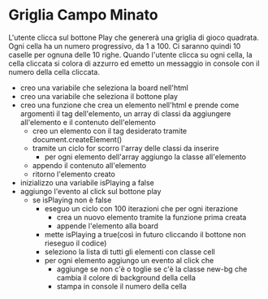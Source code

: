 # Griglia Campo Minato

L'utente clicca sul bottone Play che genererà una griglia di gioco quadrata.
Ogni cella ha un numero progressivo, da 1 a 100.
Ci saranno quindi 10 caselle per ognuna delle 10 righe.
Quando l'utente clicca su ogni cella, la cella cliccata si colora di azzurro ed emetto un messaggio in console con il numero della cella cliccata.

- creo una variabile che seleziona la board nell'html
- creo una variabile che seleziona il bottone play
- creo una funzione che crea un elemento nell'html e prende come argomenti il tag dell'elemento, un array di classi da aggiungere all'elemento e il contenuto dell'elemento
  - creo un elemento con il tag desiderato tramite document.createElement()
  - tramite un ciclo for scorro l'array delle classi da inserire
    - per ogni elemento dell'array aggiungo la classe all'elemento
  - appendo il contenuto all'elemento
  - ritorno l'elemento creato
- inizializzo una variabile isPlaying a false
- aggiungo l'evento al click sul bottone play
  - se isPlaying non è false
    - eseguo un ciclo con 100 iterazioni che per ogni iterazione
      - crea un nuovo elemento tramite la funzione prima creata
      - appende l'elemento alla board
    - mette isPlaying a true(così in futuro cliccando il bottone non rieseguo il codice)
    - seleziono la lista di tutti gli elementi con classe cell
    - per ogni elemento aggiungo un evento al click che
      - aggiunge se non c'è o toglie se c'è la classe new-bg che cambia il colore di background della cella
      - stampa in console il numero della cella
